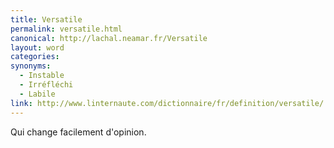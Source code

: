 ```yaml
---
title: Versatile
permalink: versatile.html
canonical: http://lachal.neamar.fr/Versatile
layout: word
categories:
synonyms:
  - Instable
  - Irréfléchi
  - Labile
link: http://www.linternaute.com/dictionnaire/fr/definition/versatile/
---
```


Qui change facilement d'opinion.

